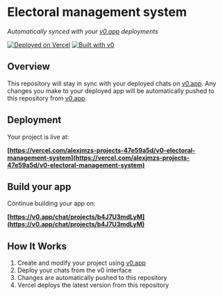 # Electoral management system

*Automatically synced with your [v0.app](https://v0.app) deployments*

[![Deployed on Vercel](https://img.shields.io/badge/Deployed%20on-Vercel-black?style=for-the-badge&logo=vercel)](https://vercel.com/alexjmzs-projects-47e59a5d/v0-electoral-management-system)
[![Built with v0](https://img.shields.io/badge/Built%20with-v0.app-black?style=for-the-badge)](https://v0.app/chat/projects/b4J7U3mdLyM)

## Overview

This repository will stay in sync with your deployed chats on [v0.app](https://v0.app).
Any changes you make to your deployed app will be automatically pushed to this repository from [v0.app](https://v0.app).

## Deployment

Your project is live at:

**[https://vercel.com/alexjmzs-projects-47e59a5d/v0-electoral-management-system](https://vercel.com/alexjmzs-projects-47e59a5d/v0-electoral-management-system)**

## Build your app

Continue building your app on:

**[https://v0.app/chat/projects/b4J7U3mdLyM](https://v0.app/chat/projects/b4J7U3mdLyM)**

## How It Works

1. Create and modify your project using [v0.app](https://v0.app)
2. Deploy your chats from the v0 interface
3. Changes are automatically pushed to this repository
4. Vercel deploys the latest version from this repository